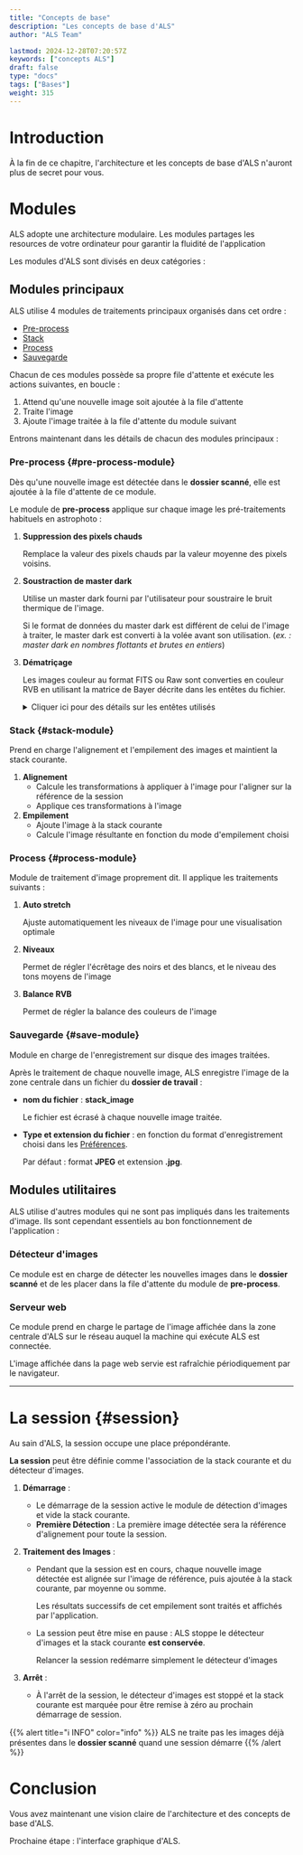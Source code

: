 ```yaml
---
title: "Concepts de base"
description: "Les concepts de base d'ALS"
author: "ALS Team"

lastmod: 2024-12-28T07:20:57Z
keywords: ["concepts ALS"]
draft: false
type: "docs"
tags: ["Bases"]
weight: 315
---
```


# Introduction

À la fin de ce chapitre, l'architecture et les concepts de base d'ALS n'auront plus de secret pour vous. 

# Modules

ALS adopte une architecture modulaire. Les modules partages les resources de votre ordinateur pour garantir la 
fluidité de l'application

Les modules d'ALS sont divisés en deux catégories :

## Modules principaux

ALS utilise 4 modules de traitements principaux organisés dans cet ordre :

- [Pre-process](#pre-process-module)
- [Stack](#stack-module)
- [Process](#process-module)
- [Sauvegarde](#save-module)

Chacun de ces modules possède sa propre file d'attente et exécute les actions suivantes, en boucle :
1. Attend qu'une nouvelle image soit ajoutée à la file d'attente
2. Traite l'image
3. Ajoute l'image traitée à la file d'attente du module suivant

Entrons maintenant dans les détails de chacun des modules principaux :

### Pre-process {#pre-process-module}

Dès qu'une nouvelle image est détectée dans le **dossier scanné**, elle est ajoutée à la file d'attente de ce module.

Le module de **pre-process** applique sur chaque image les pré-traitements habituels en astrophoto :

1. **Suppression des pixels chauds**

   Remplace la valeur des pixels chauds par la valeur moyenne des pixels voisins.

2. **Soustraction de master dark**

   Utilise un master dark fourni par l'utilisateur pour soustraire le bruit thermique de l'image. 

   Si le format de données du master dark est différent de celui de l'image à traiter, le master dark est
   converti à la volée avant son utilisation. (_ex. : master dark en nombres flottants et brutes en entiers_)

3. **Dématriçage**

   Les images couleur au format FITS ou Raw sont converties en couleur RVB en utilisant la matrice de Bayer décrite 
   dans les entêtes du fichier.

   <details>
     <summary>Cliquer ici pour des détails sur les entêtes utilisés</summary>

     - Fichier FITS : Entête FITS **BAYERPAT**
     - Fichier Raw : Entête EXIF standard

   </details>

### Stack {#stack-module}

Prend en charge l'alignement et l'empilement des images et maintient la stack courante.

1. **Alignement**
    - Calcule les transformations à appliquer à l'image pour l'aligner sur la référence de la session
    - Applique ces transformations à l'image
2. **Empilement**
    - Ajoute l'image à la stack courante
    - Calcule l'image résultante en fonction du mode d'empilement choisi

### Process {#process-module}

Module de traitement d'image proprement dit. Il applique les traitements suivants :

1. **Auto stretch**

   Ajuste automatiquement les niveaux de l'image pour une visualisation optimale

2. **Niveaux**

   Permet de régler l'écrêtage des noirs et des blancs, et le niveau des tons moyens de l'image

3. **Balance RVB**

   Permet de régler la balance des couleurs de l'image

### Sauvegarde {#save-module}

Module en charge de l'enregistrement sur disque des images traitées.

Après le traitement de chaque nouvelle image, ALS enregistre l'image de la zone centrale dans un fichier du
**dossier de travail** :

- **nom du fichier** : **stack_image**

  Le fichier est écrasé à chaque nouvelle image traitée.

- **Type et extension du fichier** : en fonction du format d'enregistrement choisi dans
  les [Préférences](../../preferences/).

  Par défaut : format **JPEG** et extension **.jpg**.

## Modules utilitaires

ALS utilise d'autres modules qui ne sont pas impliqués dans les traitements d'image. Ils sont cependant essentiels au
bon fonctionnement de l'application :

### Détecteur d'images

Ce module est en charge de détecter les nouvelles images dans le **dossier scanné** et de les placer dans la file 
d'attente du module de **pre-process**.

### Serveur web

Ce module prend en charge le partage de l'image affichée dans la zone centrale d'ALS sur le réseau auquel la machine 
qui exécute ALS est connectée.

L'image affichée dans la page web servie est rafraîchie périodiquement par le navigateur.

---

# La session {#session}

Au sain d'ALS, la session occupe une place prépondérante.

**La session** peut être définie comme l'association de la stack courante et du détecteur d'images.

1. **Démarrage** :
    - Le démarrage de la session active le module de détection d'images et vide la stack courante.
    - **Première Détection** : La première image détectée sera la référence d'alignement pour toute la session.

2. **Traitement des Images** :
    - Pendant que la session est en cours, chaque nouvelle image détectée est alignée sur l'image de référence, puis
      ajoutée à la stack courante, par moyenne ou somme. 

      Les résultats successifs de cet empilement sont traités et affichés par l'application.

    - La session peut être mise en pause : ALS stoppe le détecteur d'images et la stack courante **est conservée**. 

      Relancer la session redémarre simplement le détecteur d'images

3. **Arrêt** :
    - À l'arrêt de la session, le détecteur d'images est stoppé et la stack courante est marquée pour être remise à
      zéro au prochain démarrage de session.

{{% alert title="ℹ️ INFO" color="info" %}}
ALS ne traite pas les images déjà présentes dans le **dossier scanné** quand une session démarre
{{% /alert %}}

# Conclusion

Vous avez maintenant une vision claire de l'architecture et des concepts de base d'ALS. 

Prochaine étape : l'interface graphique d'ALS.
